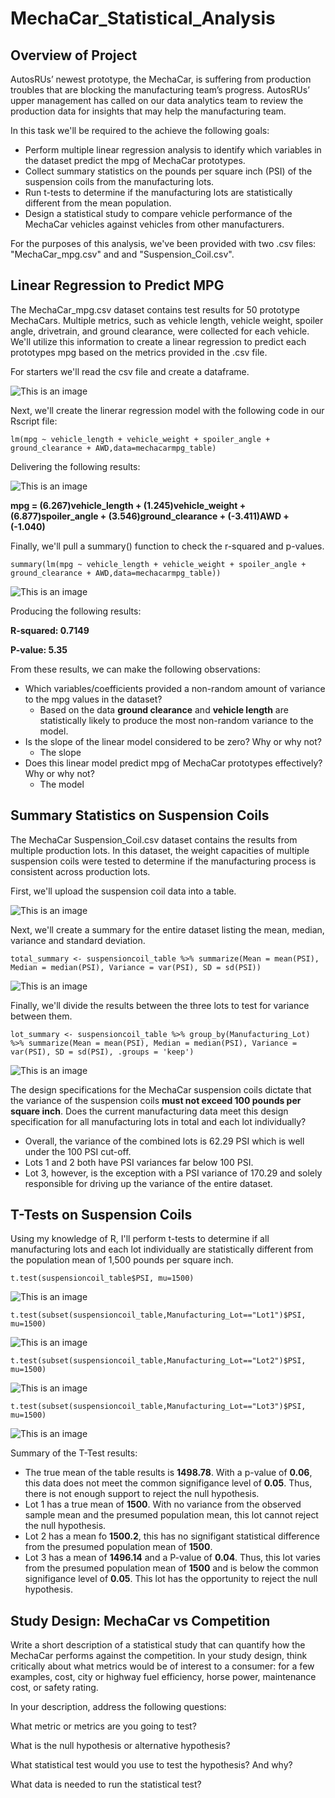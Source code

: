 # MechaCar_Statistical_Analysis
## Overview of Project

AutosRUs’ newest prototype, the MechaCar, is suffering from production troubles that are blocking the manufacturing team’s progress. AutosRUs’ upper management has called on our data analytics team to review the production data for insights that may help the manufacturing team.

In this task we'll be required to the achieve the following goals:

- Perform multiple linear regression analysis to identify which variables in the dataset predict the mpg of MechaCar prototypes.
- Collect summary statistics on the pounds per square inch (PSI) of the suspension coils from the manufacturing lots.
- Run t-tests to determine if the manufacturing lots are statistically different from the mean population.
- Design a statistical study to compare vehicle performance of the MechaCar vehicles against vehicles from other manufacturers. 

For the purposes of this analysis, we've been provided with two .csv files: "MechaCar_mpg.csv" and and "Suspension_Coil.csv".

## Linear Regression to Predict MPG

The MechaCar_mpg.csv dataset contains test results for 50 prototype MechaCars. Multiple metrics, such as vehicle length, vehicle weight, spoiler angle, drivetrain, and ground clearance, were collected for each vehicle. We'll utilize this information to create a linear regression to predict each prototypes mpg based on the metrics provided in the .csv file.

For starters we'll read the csv file and create a dataframe.

![This is an image](https://github.com/aaron-ardell/MechaCar_Statistical_Analysis/blob/main/mpg_table.png)

Next, we'll create the linerar regression model with the following code in our Rscript file:

```
lm(mpg ~ vehicle_length + vehicle_weight + spoiler_angle + ground_clearance + AWD,data=mechacarmpg_table)
```

Delivering the following results:

![This is an image](https://github.com/aaron-ardell/MechaCar_Statistical_Analysis/blob/main/mpg_lm.png)

**mpg = (6.267)vehicle_length + (1.245)vehicle_weight + (6.877)spoiler_angle + (3.546)ground_clearance + (-3.411)AWD + (-1.040)**

Finally, we'll pull a summary() function to check the r-squared and p-values.

```
summary(lm(mpg ~ vehicle_length + vehicle_weight + spoiler_angle + ground_clearance + AWD,data=mechacarmpg_table))
```

![This is an image](https://github.com/aaron-ardell/MechaCar_Statistical_Analysis/blob/main/mpg_summary.png)

Producing the following results:

**R-squared: 0.7149**

**P-value: 5.35**

From these results, we can make the following observations:
- Which variables/coefficients provided a non-random amount of variance to the mpg values in the dataset?
  - Based on the data **ground clearance** and **vehicle length** are statistically likely to produce the most non-random variance to the model.      
- Is the slope of the linear model considered to be zero? Why or why not?
  - The slope   
- Does this linear model predict mpg of MechaCar prototypes effectively? Why or why not?
  - The model 
## Summary Statistics on Suspension Coils

The MechaCar Suspension_Coil.csv dataset contains the results from multiple production lots. In this dataset, the weight capacities of multiple suspension coils were tested to determine if the manufacturing process is consistent across production lots. 

First, we'll upload the suspension coil data into a table.

![This is an image](https://github.com/aaron-ardell/MechaCar_Statistical_Analysis/blob/main/suspensioncoil_table.png)

Next, we'll create a summary for the entire dataset listing the mean, median, variance and standard deviation.

```
total_summary <- suspensioncoil_table %>% summarize(Mean = mean(PSI), Median = median(PSI), Variance = var(PSI), SD = sd(PSI))
```

![This is an image](https://github.com/aaron-ardell/MechaCar_Statistical_Analysis/blob/main/total_summary.png)

Finally, we'll divide the results between the three lots to test for variance between them.

```
lot_summary <- suspensioncoil_table %>% group_by(Manufacturing_Lot) %>% summarize(Mean = mean(PSI), Median = median(PSI), Variance = var(PSI), SD = sd(PSI), .groups = 'keep')
```

![This is an image](https://github.com/aaron-ardell/MechaCar_Statistical_Analysis/blob/main/lot_summary.png)

The design specifications for the MechaCar suspension coils dictate that the variance of the suspension coils **must not exceed 100 pounds per square inch**. Does the current manufacturing data meet this design specification for all manufacturing lots in total and each lot individually? 
- Overall, the variance of the combined lots is 62.29 PSI which is well under the 100 PSI cut-off.
- Lots 1 and 2 both have PSI variances far below 100 PSI.
- Lot 3, however, is the exception with a PSI variance of 170.29 and solely responsible for driving up the variance of the entire dataset.

## T-Tests on Suspension Coils

Using my knowledge of R, I'll perform t-tests to determine if all manufacturing lots and each lot individually are statistically different from the population mean of 1,500 pounds per square inch.

```
t.test(suspensioncoil_table$PSI, mu=1500)
```

![This is an image](https://github.com/aaron-ardell/MechaCar_Statistical_Analysis/blob/main/ttest.png)

```
t.test(subset(suspensioncoil_table,Manufacturing_Lot=="Lot1")$PSI, mu=1500)
```

![This is an image](https://github.com/aaron-ardell/MechaCar_Statistical_Analysis/blob/main/lot1_ttest.png)

```
t.test(subset(suspensioncoil_table,Manufacturing_Lot=="Lot2")$PSI, mu=1500)
```

![This is an image](https://github.com/aaron-ardell/MechaCar_Statistical_Analysis/blob/main/lot2_ttest.png)

```
t.test(subset(suspensioncoil_table,Manufacturing_Lot=="Lot3")$PSI, mu=1500)
```

![This is an image](https://github.com/aaron-ardell/MechaCar_Statistical_Analysis/blob/main/lot3_ttest.png)

Summary of the T-Test results:
- The true mean of the table results is **1498.78**. With a p-value of **0.06**, this data does not meet the common signifigance level of **0.05**. Thus, there is not enough support to reject the null hypothesis.
- Lot 1 has a true mean of **1500**. With no variance from the observed sample mean and the presumed population mean, this lot cannot reject the null hypothesis.
- Lot 2 has a mean fo **1500.2**, this has no signifigant statistical difference from the presumed population mean of **1500**.
- Lot 3 has a mean of **1496.14** and a P-value of **0.04**. Thus, this lot varies from the presumed population mean of **1500** and is below the common signifigance level of **0.05**. This lot has the opportunity to reject the null hypothesis.

## Study Design: MechaCar vs Competition

Write a short description of a statistical study that can quantify how the MechaCar performs against the competition. In your study design, think critically about what metrics would be of interest to a consumer: for a few examples, cost, city or highway fuel efficiency, horse power, maintenance cost, or safety rating.

In your description, address the following questions:

What metric or metrics are you going to test?

What is the null hypothesis or alternative hypothesis?

What statistical test would you use to test the hypothesis? And why?

What data is needed to run the statistical test?







